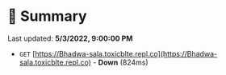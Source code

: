 # 📖 Summary
Last updated: **5/3/2022, 9:00:00 PM**

- `GET` [https://Bhadwa-sala.toxicblte.repl.co](https://Bhadwa-sala.toxicblte.repl.co) - **Down** (824ms)
